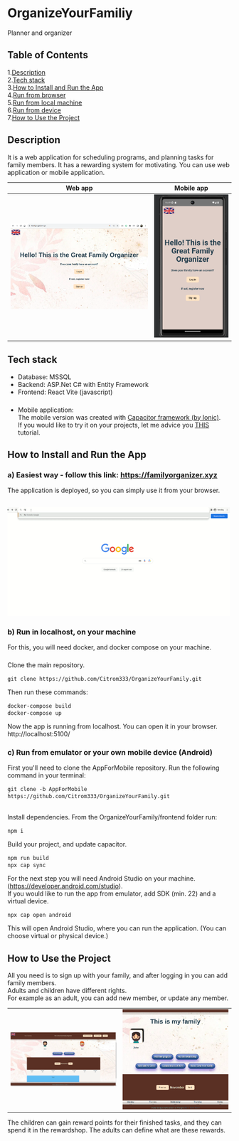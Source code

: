 # OrganizeYourFamiliy
Planner and organizer 

## Table of Contents
1.[Description](https://github.com/Citrom333/OrganizeYourFamily#description)</br>
2.[Tech stack](https://github.com/Citrom333/OrganizeYourFamily#tech-stack)</br>
3.[How to Install and Run the App](https://github.com/Citrom333/OrganizeYourFamily#how-to-install-and-run-the-app)</br>
4.[Run from browser](https://github.com/Citrom333/OrganizeYourFamily#a-easiest-way---follow-this-link-httpsfamilyorganizerxyz)</br>
5.[Run from local machine](https://github.com/Citrom333/OrganizeYourFamily#b-run-in-localhost-on-your-machine)</br>
6.[Run from device](https://github.com/Citrom333/OrganizeYourFamily#c-run-from-emulator-or-your-own-mobile-device-android)</br>
7.[How to Use the Project](https://github.com/Citrom333/OrganizeYourFamily#how-to-use-the-project)

## Description
It is a web application for scheduling programs, and planning tasks for family members. It has a rewarding system for motivating. 
You can use web application or mobile application.


| Web app                                                                                                 | Mobile app                                                                                              |
|---------------------------------------------------------------------------------------------------------|---------------------------------------------------------------------------------------------------------|
| <img src="./frontend/public/images/readme/mainpageweb.png" alt="MainpageWeb" width="500" height="auto"> | <img src="./frontend/public/images/readme/mainpagemob.png" alt="MainpageMob" width="250" height="auto"> |



## Tech stack
- Database: MSSQL
- Backend: ASP.Net C# with Entity Framework
- Frontend: React Vite (javascript) 
###
- Mobile application: </br>
    The mobile version was created with [Capacitor framework (by Ionic)](https://capacitorjs.com/).</br> 
    If you would like to try it on your projects, let me advice you [THIS](https://www.youtube.com/watch?v=IwHt_QpIa8A&t=1183s) tutorial.
  

## How to Install and Run the App


### a) Easiest way - follow this link: https://familyorganizer.xyz
The application is deployed, so you can simply use it from your browser.</br>
##
<img src="./frontend/public/images/readme/GIF.gif" alt="Gif" width="500" height="auto">


### b) Run in localhost, on your machine
For this, you will need docker, and docker compose on your machine.</br>
###
Clone the main repository.
```
git clone https://github.com/Citrom333/OrganizeYourFamily.git
```
Then run these commands:
```
docker-compose build
docker-compose up
```
Now the app is running from localhost. You can open it in your browser.  http://localhost:5100/


### c) Run from emulator or your own mobile device (Android)
First you'll need to clone the AppForMobile repository. Run the following command in your terminal: </br>
```
git clone -b AppForMobile https://github.com/Citrom333/OrganizeYourFamily.git
```
</br>Install dependencies. From the OrganizeYourFamily/frontend folder run: 
```
npm i
```
Build your project, and update capacitor.
```
npm run build
npx cap sync
```
For the next step you will need Android Studio on your machine. (https://developer.android.com/studio).</br>
If you would like to run the app from emulator, add SDK (min. 22) and a virtual device. 
</br>
```
npx cap open android
```
This will open Android Studio, where you can run the application. (You can choose virtual or physical device.)


## How to Use the Project
All you need is to sign up with your family, and after logging in you can add family members.
</br>Adults and children have different rights. </br>
For example as an adult, you can add new member, or update any member.

|                                                                                                  |                                                                                                |
|---------------------------------------------------------------------------------------------------------|---------------------------------------------------------------------------------------------------------|
| <img src="./frontend/public/images/readme/calendarweb.png" alt="MainpageWeb" width="500" height="auto"> | <img src="./frontend/public/images/readme/selectmemweb.png" alt="MainpageWeb" width="500" height="auto">|

The children can gain reward points for their finished tasks, and they can spend it in the rewardshop.
The adults can define what are these rewards.

